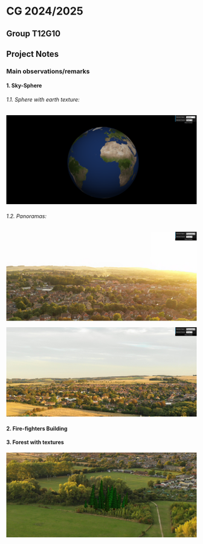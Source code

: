 # CG 2024/2025

## Group T12G10

## Project Notes

### Main observations/remarks 


#### 1. Sky-Sphere

###### 1.1. Sphere with earth texture: 

![Sphere](screenshots/project-t12g10-1.0.png)

###### 1.2. Panoramas: 

![Panorama 1](screenshots/project-t12g10-1.png)

![Panorama 1](screenshots/project-t12g10-1.2.png)


#### 2. Fire-fighters Building


#### 3. Forest with textures 

![Forest](screenshots/project-t12g10-3.png)
